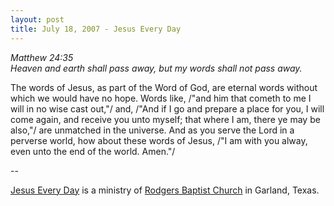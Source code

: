 ```yaml
---
layout: post
title: July 18, 2007 - Jesus Every Day
---
```


_Matthew 24:35  
Heaven and earth shall pass away, but my words shall not pass
away._

The words of Jesus, as part of the Word of God, are eternal words
without which we would have no hope. Words like, /"and him that
cometh to me I will in no wise cast out,"/ and, /"And if I go and
prepare a place for you, I will come again, and receive you unto
myself; that where I am, there ye may be also,"/ are unmatched in the
universe. And as you serve the Lord in a perverse world, how about
these words of Jesus, /"I am with you alway, even unto the end of the
world. Amen."/

 --

<a href=http://jesuseveryday.net>Jesus Every Day</a> is a ministry of <a href=http://rodgersbaptist.net>Rodgers Baptist Church</a> in Garland, Texas.
